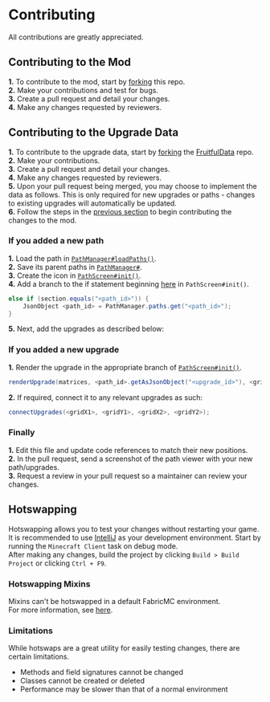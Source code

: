 # Contributing
All contributions are greatly appreciated.

## Contributing to the Mod
<b>1.</b> To contribute to the mod, start by [forking](https://github.com/KingsMMA/FruitfulUtilities/fork) this repo.  
<b>2.</b> Make your contributions and test for bugs.  
<b>3.</b> Create a pull request and detail your changes.  
<b>4.</b> Make any changes requested by reviewers.

## Contributing to the Upgrade Data
<b>1.</b> To contribute to the upgrade data, start by [forking](https://github.com/KingsMMA/FruitfulData/fork) the [FruitfulData](https://github.com/KingsMMA/FruitfulData) repo.  
<b>2.</b> Make your contributions.  
<b>3.</b> Create a pull request and detail your changes.  
<b>4.</b> Make any changes requested by reviewers.  
<b>5.</b> Upon your pull request being merged, you may choose to implement the data as follows.  This is only required for new upgrades or paths - changes to existing upgrades will automatically be updated.  
<b>6.</b> Follow the steps in the [previous section](https://github.com/KingsMMA/FruitfulUtilities/blob/master/CONTRIBUTING.md#contributing-to-the-mod) to begin contributing the changes to the mod.  

### If you added a new path
<b>1.</b> Load the path in [`PathManager#loadPaths()`](https://github.com/KingsMMA/FruitfulUtilities/blob/master/src/main/java/dev/kingrabbit/fruitfulutilities/pathviewer/PathManager.java#L33).  
<b>2.</b> Save its parent paths in [`PathManager#`](https://github.com/KingsMMA/FruitfulUtilities/blob/master/src/main/java/dev/kingrabbit/fruitfulutilities/pathviewer/PathManager.java#L24).  
<b>3.</b> Create the icon in [`PathScreen#init()`](https://github.com/KingsMMA/FruitfulUtilities/blob/master/src/main/java/dev/kingrabbit/fruitfulutilities/pathviewer/PathScreen.java#L59).  
<b>4.</b> Add a branch to the if statement beginning [here](https://github.com/KingsMMA/FruitfulUtilities/blob/master/src/main/java/dev/kingrabbit/fruitfulutilities/pathviewer/PathScreen.java#L94) in `PathScreen#init()`.  
```java
else if (section.equals("<path_id>")) {
    JsonObject <path_id> = PathManager.paths.get("<path_id>");
}
```
<b>5.</b> Next, add the upgrades as described below:

### If you added a new upgrade
<b>1.</b> Render the upgrade in the appropriate branch of [`PathScreen#init()`](https://github.com/KingsMMA/FruitfulUtilities/blob/master/src/main/java/dev/kingrabbit/fruitfulutilities/pathviewer/PathScreen.java#L94).  
```java
renderUpgrade(matrices, <path_id>.getAsJsonObject("<upgrade_id>"), <gridX>, <gridY>, mouseX, mouseY);
```
<b>2.</b> If required, connect it to any relevant upgrades as such:
```java
connectUpgrades(<gridX1>, <gridY1>, <gridX2>, <gridY2>);
```

### Finally
<b>1.</b> Edit this file and update code references to match their new positions.  
<b>2.</b> In the pull request, send a screenshot of the path viewer with your new path/upgrades.  
<b>3.</b> Request a review in your pull request so a maintainer can review your changes.

## Hotswapping
Hotswapping allows you to test your changes without restarting your game.  It is recommended to use [IntelliJ](https://www.jetbrains.com/idea/) as your development environment.
Start by running the `Minecraft Client` task on debug mode.  
After making any changes, build the project by clicking `Build > Build Project` or clicking `Ctrl + F9`.

### Hotswapping Mixins
Mixins can't be hotswapped in a default FabricMC environment.  
For more information, see [here](https://fabricmc.net/wiki/tutorial:mixin_hotswaps).

### Limitations
While hotswaps are a great utility for easily testing changes, there are certain limitations.  

- Methods and field signatures cannot be changed
- Classes cannot be created or deleted
- Performance may be slower than that of a normal environment
